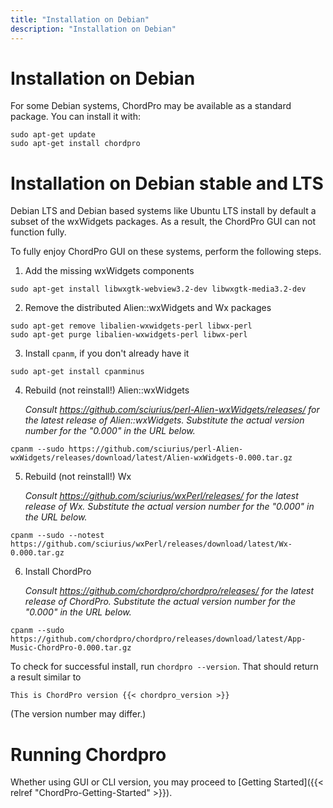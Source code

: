 ```yaml
---
title: "Installation on Debian"
description: "Installation on Debian"
---
```


# Installation on Debian

For some Debian systems, ChordPro may be available as a standard
package. You can install it with:

````
sudo apt-get update
sudo apt-get install chordpro
````

# Installation on Debian stable and LTS

Debian LTS and Debian based systems like Ubuntu LTS install by default
a subset of the wxWidgets packages. As a result, the ChordPro GUI can
not function fully.

To fully enjoy ChordPro GUI on these systems, perform the following steps.

1. Add the missing wxWidgets components
````
sudo apt-get install libwxgtk-webview3.2-dev libwxgtk-media3.2-dev
````
2. Remove the distributed Alien::wxWidgets and Wx packages
````
sudo apt-get remove libalien-wxwidgets-perl libwx-perl
sudo apt-get purge libalien-wxwidgets-perl libwx-perl
````
3. Install `cpanm`, if you don't already have it
````
sudo apt-get install cpanminus
````
4. Rebuild (not reinstall!) Alien::wxWidgets

   _Consult https://github.com/sciurius/perl-Alien-wxWidgets/releases/
   for the latest release of Alien::wxWidgets. Substitute the actual 
   version number for the "0.000" in the URL below._

````
cpanm --sudo https://github.com/sciurius/perl-Alien-wxWidgets/releases/download/latest/Alien-wxWidgets-0.000.tar.gz
````
5. Rebuild (not reinstall!) Wx

   _Consult https://github.com/sciurius/wxPerl/releases/
   for the latest release of Wx. Substitute the actual version
   number for the "0.000" in the URL below._

````
cpanm --sudo --notest https://github.com/sciurius/wxPerl/releases/download/latest/Wx-0.000.tar.gz
````

6. Install ChordPro

   _Consult https://github.com/chordpro/chordpro/releases/
   for the latest release of ChordPro. Substitute the actual version
   number for the "0.000" in the URL below._

````
cpanm --sudo https://github.com/chordpro/chordpro/releases/download/latest/App-Music-ChordPro-0.000.tar.gz
````

To check for successful install, run `chordpro --version`. That should
return a result similar to

    This is ChordPro version {{< chordpro_version >}}

(The version number may differ.)

# Running Chordpro

Whether using GUI or CLI version, you may proceed to [Getting Started]({{< relref "ChordPro-Getting-Started" >}}).

